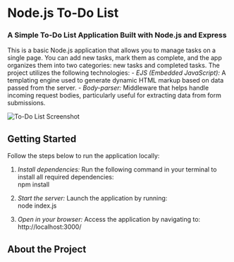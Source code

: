# Node.js To-Do List

### A Simple To-Do List Application Built with Node.js and Express

This is a basic Node.js application that allows you to manage tasks on a single page. You can add new tasks, mark them as complete, and the app organizes them into two categories: new tasks and completed tasks. The project utilizes the following technologies: - *EJS (Embedded JavaScript):* A templating engine used to generate dynamic HTML markup based on data passed from the server. - *Body-parser:* Middleware that helps handle incoming request bodies, particularly useful for extracting data from form submissions.

![To-Do List Screenshot]()

## Getting Started

Follow the steps below to run the application locally:

1. *Install dependencies:* Run the following command in your terminal to install all required dependencies:  
   npm install

2. *Start the server:* Launch the application by running:  
   node index.js

3. *Open in your browser:* Access the application by navigating to:  
   http://localhost:3000/

## About the Project

